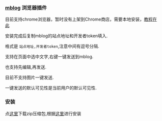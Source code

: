 ### [mblog](https://github.com/mblog-backend/backend) 浏览器插件

目前支持chrome浏览器，暂时没有上架到Chrome商店，需要本地安装，[教程在此](https://www.jianshu.com/p/4f1fa54a5501)

安装完成后复制mblog的站点地址和开发者token填入.

格式是 `站点地址,开发者token`,注意中间有逗号分隔.

支持在页面中选中文字,右键一键发送到mblog.

也支持先编辑,再发送.

目前不支持图片一键发送.

一键发送的默认可见性是当前用户的默认可见性.

### 安装

点[这里](https://github.com/mblog-backend/browser-plugin/releases)下载zip压缩包,根据[这里](https://www.jianshu.com/p/4f1fa54a5501)进行安装
